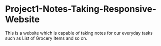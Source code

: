 # Project1-Notes-Taking-Responsive-Website
This is a website which is capable of taking notes for our everyday tasks such as List of Grocery Items and so on.

